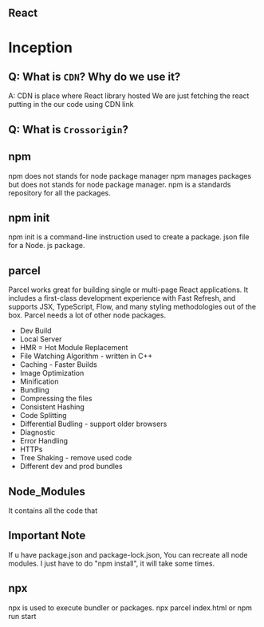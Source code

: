 ## React 

# Inception

## Q: What is `CDN`? Why do we use it?
      
   A: CDN is place where React library hosted
      We are just fetching the react putting in the our code using CDN link

## Q: What is `Crossorigin`?

## npm
   npm does not stands for node package manager
   npm manages packages but does not stands for node package manager.
   npm is a standards repository for all the packages. 

## npm init
   npm init is a command-line instruction used to create a package. json file for a Node. js package.

## parcel
   Parcel works great for building single or multi-page React applications. It includes a first-class development experience with Fast Refresh, and supports JSX, TypeScript, Flow, and many styling methodologies out of the box.
   Parcel needs a lot of other node packages.

   - Dev Build
   - Local Server
   - HMR = Hot Module Replacement
   - File Watching Algorithm - written in C++
   - Caching - Faster Builds
   - Image Optimization
   - Minification
   - Bundling
   - Compressing the files
   - Consistent Hashing
   - Code Splitting
   - Differential Budling - support older browsers
   - Diagnostic
   - Error Handling
   - HTTPs
   - Tree Shaking - remove used code
   - Different dev and prod bundles

## Node_Modules
   It contains all the code that 

## Important Note
   If u have package.json and package-lock.json, You can recreate all node modules. I just have to do "npm install", it will take some times.

## npx
   npx is used to execute bundler or packages.
   npx parcel index.html or npm run start
